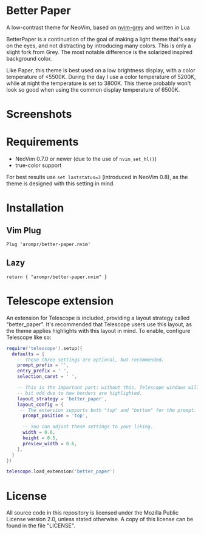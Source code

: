 # Better Paper

A low-contrast theme for NeoVim, based on
[nvim-grey](https://github.com/yorickpeterse/nvim-grey) and written in Lua

BetterPaper is a continuation of the goal of making a light theme that's easy on the
eyes, and not distracting by introducing many colors. This is only a slight fork from Grey. The most notable difference is the solarized inspired background color.

Like Paper, this theme is best used on a low brightness display, with a color
temperature of <5500K. During the day I use a color temperature of 5200K, while
at night the temperature is set to 3800K. This theme probably won't look so good
when using the common display temperature of 6500K.

# Screenshots

# Requirements

* NeoVim 0.7.0 or newer (due to the use of `nvim_set_hl()`)
* true-color support

For best results use `set laststatus=3` (introduced in NeoVim 0.8), as the theme
is designed with this setting in mind.

# Installation

## Vim Plug

    Plug 'arompr/better-paper.nvim'

## Lazy

    return { "arompr/better-paper.nvim" }

# Telescope extension

An extension for Telescope is included, providing a layout strategy called
"better_paper". It's recommended that Telescope users use this layout, as the theme
applies highlights with this layout in mind. To enable, configure Telescope like
so:

```lua
require('telescope').setup({
  defaults = {
    -- These three settings are optional, but recommended.
    prompt_prefix = '',
    entry_prefix = ' ',
    selection_caret = ' ',

    -- This is the important part: without this, Telescope windows will look a
    -- bit odd due to how borders are highlighted.
    layout_strategy = 'better_paper',
    layout_config = {
     -- The extension supports both "top" and "bottom" for the prompt.
      prompt_position = 'top',

      -- You can adjust these settings to your liking.
      width = 0.6,
      height = 0.5,
      preview_width = 0.6,
    },
  }
})

telescope.load_extension('better_paper')
```

# License

All source code in this repository is licensed under the Mozilla Public License
version 2.0, unless stated otherwise. A copy of this license can be found in the
file "LICENSE".
